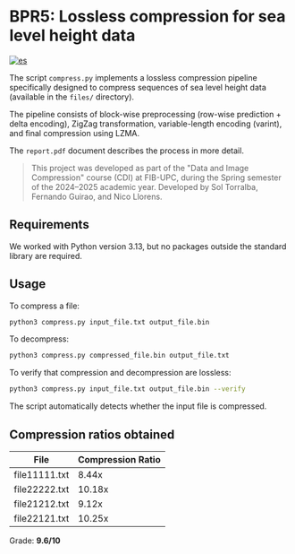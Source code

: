 # BPR5: Lossless compression for sea level height data

[![es](https://img.shields.io/badge/language-es-yellow.svg)](README.md)

The script `compress.py` implements a lossless compression pipeline specifically designed to compress sequences of sea level height data (available in the `files/` directory).

The pipeline consists of block-wise preprocessing (row-wise prediction + delta encoding), ZigZag transformation, variable-length encoding (varint), and final compression using LZMA.

The `report.pdf` document describes the process in more detail.

> This project was developed as part of the "Data and Image Compression" course (CDI) at FIB-UPC, during the Spring semester of the 2024–2025 academic year. Developed by Sol Torralba, Fernando Guirao, and Nico Llorens.

## Requirements

We worked with Python version 3.13, but no packages outside the standard library are required.

## Usage

To compress a file:

```bash
python3 compress.py input_file.txt output_file.bin
````

To decompress:

```bash
python3 compress.py compressed_file.bin output_file.txt
```

To verify that compression and decompression are lossless:

```bash
python3 compress.py input_file.txt output_file.bin --verify
```

The script automatically detects whether the input file is compressed.

## Compression ratios obtained

| File          | Compression Ratio |
| ------------- | ----------------- |
| file11111.txt | 8.44x             |
| file22222.txt | 10.18x            |
| file21212.txt | 9.12x             |
| file22121.txt | 10.25x            |

Grade: **9.6/10**
